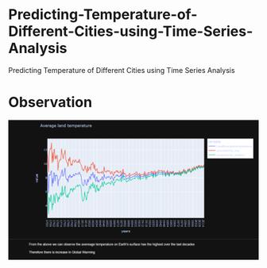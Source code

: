 # Predicting-Temperature-of-Different-Cities-using-Time-Series-Analysis
Predicting Temperature of Different Cities using Time Series Analysis

# Observation
![alt text](https://github.com/BlitzenPrancer/Predicting-Temperature-of-Different-Cities-using-Time-Series-Analysis/blob/main/output.PNG)
